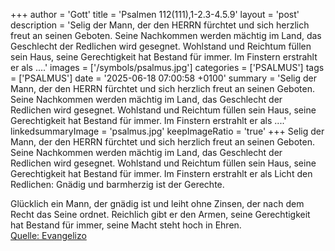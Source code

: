 +++
author = 'Gott'
title = 'Psalmen 112(111),1-2.3-4.5.9'
layout = 'post'
description = 'Selig der Mann, der den HERRN fürchtet und sich herzlich freut an seinen Geboten. Seine Nachkommen werden mächtig im Land, das Geschlecht der Redlichen wird gesegnet. Wohlstand und Reichtum füllen sein Haus, seine Gerechtigkeit hat Bestand für immer. Im Finstern erstrahlt er als ....'
images = ['/symbols/psalmus.jpg']
categories = ['PSALMUS']
tags = ['PSALMUS']
date = '2025-06-18 07:00:58 +0100'
summary = 'Selig der Mann, der den HERRN fürchtet und sich herzlich freut an seinen Geboten. Seine Nachkommen werden mächtig im Land, das Geschlecht der Redlichen wird gesegnet. Wohlstand und Reichtum füllen sein Haus, seine Gerechtigkeit hat Bestand für immer. Im Finstern erstrahlt er als ....'
linkedsummaryImage = 'psalmus.jpg'
keepImageRatio = 'true'
+++
Selig der Mann, der den HERRN fürchtet und sich herzlich freut an seinen Geboten.
Seine Nachkommen werden mächtig im Land, das Geschlecht der Redlichen wird gesegnet.
Wohlstand und Reichtum füllen sein Haus, seine Gerechtigkeit hat Bestand für immer.
Im Finstern erstrahlt er als Licht den Redlichen: Gnädig und barmherzig ist der Gerechte.<!--more-->

Glücklich ein Mann, der gnädig ist und leiht ohne Zinsen, der nach dem Recht das Seine ordnet.
Reichlich gibt er den Armen, seine Gerechtigkeit hat Bestand für immer, seine Macht steht hoch in Ehren.<br> [Quelle: Evangelizo](https://evangeliumtagfuertag.org/DE/gospel)